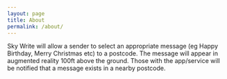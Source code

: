 ```yaml
---
layout: page
title: About
permalink: /about/
---
```


  Sky Write will allow a sender to select an appropriate message (eg Happy Birthday, Merry Christmas etc) to a postcode. The message will appear in augmented reality 100ft above the ground. Those with the app/service will be notified that a message exists in a nearby postcode.

